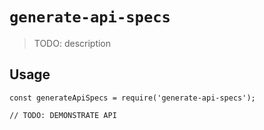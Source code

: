 # `generate-api-specs`

> TODO: description

## Usage

```
const generateApiSpecs = require('generate-api-specs');

// TODO: DEMONSTRATE API
```

